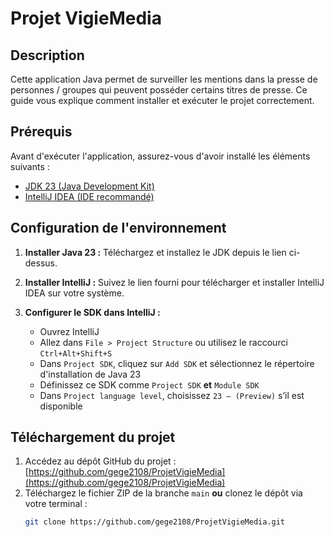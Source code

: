 # Projet VigieMedia

## Description

Cette application Java permet de surveiller les mentions dans la presse de personnes / groupes qui peuvent posséder certains titres de presse. Ce guide vous explique comment installer et exécuter le projet correctement.

## Prérequis

Avant d'exécuter l'application, assurez-vous d'avoir installé les éléments suivants :

- [JDK 23 (Java Development Kit)](https://jdk.java.net/23/)
- [IntelliJ IDEA (IDE recommandé)](https://www.jetbrains.com/fr-fr/idea/download/?section=windows)

## Configuration de l'environnement

1. **Installer Java 23 :** Téléchargez et installez le JDK depuis le lien ci-dessus.

2. **Installer IntelliJ :** Suivez le lien fourni pour télécharger et installer IntelliJ IDEA sur votre système.

3. **Configurer le SDK dans IntelliJ :**
   - Ouvrez IntelliJ
   - Allez dans `File > Project Structure` ou utilisez le raccourci `Ctrl+Alt+Shift+S`
   - Dans `Project SDK`, cliquez sur `Add SDK` et sélectionnez le répertoire d'installation de Java 23
   - Définissez ce SDK comme `Project SDK` **et** `Module SDK`
   - Dans `Project language level`, choisissez `23 – (Preview)` s’il est disponible

## Téléchargement du projet

1. Accédez au dépôt GitHub du projet : [https://github.com/gege2108/ProjetVigieMedia](https://github.com/gege2108/ProjetVigieMedia)
2. Téléchargez le fichier ZIP de la branche `main` **ou** clonez le dépôt via votre terminal :
   ```bash
   git clone https://github.com/gege2108/ProjetVigieMedia.git
